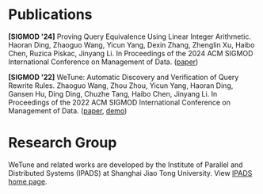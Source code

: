 # Publications
**\[SIGMOD '24\]** Proving Query Equivalence Using Linear Integer Arithmetic. 
Haoran Ding, Zhaoguo Wang, Yicun Yang, Dexin Zhang, Zhenglin Xu, Haibo Chen, Ruzica Piskac, Jinyang Li.
In Proceedings of the 2024 ACM SIGMOD International Conference on Management of Data. 
([paper](https://dl.acm.org/doi/pdf/10.1145/3626768))

**\[SIGMOD '22\]** WeTune: Automatic Discovery and Verification of Query Rewrite Rules. 
Zhaoguo Wang, Zhou Zhou, Yicun Yang, Haoran Ding, Gansen Hu, Ding Ding, Chuzhe Tang, Haibo Chen, Jinyang Li. 
In Proceedings of the 2022 ACM SIGMOD International Conference on Management of Data.
([paper](https://dl.acm.org/doi/10.1145/3514221.3526125), [demo](https://ipads.se.sjtu.edu.cn/werewriter-demo/home))


# Research Group
WeTune and related works are developed by the Institute of Parallel and Distributed Systems (IPADS) at Shanghai Jiao Tong University. 
View [IPADS home page](https://ipads.se.sjtu.edu.cn/).
